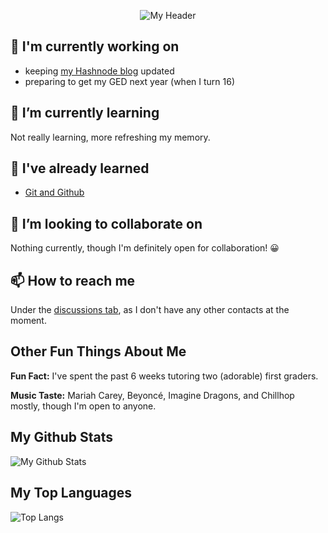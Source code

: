 <p align="center">
  <img src="https://user-images.githubusercontent.com/76709163/155404346-3215a0ed-61c0-425d-8d39-ee6a6f310978.png" alt="My Header">
</p>

## 🔭 I'm currently working on
- keeping [my Hashnode blog](https://firebreather65.hashnode.dev/) updated
- preparing to get my GED next year (when I turn 16)

## 🌱 I’m currently learning
Not really learning, more refreshing my memory.

## 🌳 I've already learned
- [Git and Github](https://www.codecademy.com/learn/learn-git)

## 👯 I’m looking to collaborate on
Nothing currently, though I'm definitely open for collaboration! 😀

## 📫 How to reach me
Under the [discussions tab](https://github.com/FireBreather65/FireBreather65/discussions), as I don't have any other contacts at the moment.

## Other Fun Things About Me

<p><b>Fun Fact:</b> I've spent the past 6 weeks tutoring two (adorable) first graders.</p>

<p><b>Music Taste:</b> Mariah Carey, Beyoncé, Imagine Dragons, and Chillhop mostly, though I'm open to anyone.</p>

## My Github Stats

![My Github Stats](https://github-readme-stats.vercel.app/api?username=firebreather65)

## My Top Languages

![Top Langs](https://github-readme-stats.vercel.app/api/top-langs/?username=firebreather65)
